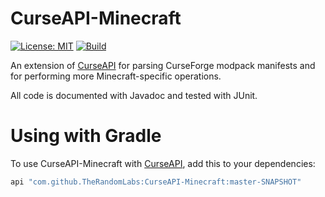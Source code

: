 # CurseAPI-Minecraft

[![License: MIT](https://img.shields.io/badge/License-MIT-yellow.svg)](https://opensource.org/licenses/MIT)
[![Build](https://jitci.com/gh/TheRandomLabs/CurseAPI-Minecraft/svg)](https://jitci.com/gh/TheRandomLabs/CurseAPI-Minecraft)

An extension of [CurseAPI](https://github.com/TheRandomLabs/CurseAPI) for parsing CurseForge
modpack manifests and for performing more Minecraft-specific operations.

All code is documented with Javadoc and tested with JUnit.

# Using with Gradle

To use CurseAPI-Minecraft with
[CurseAPI](https://github.com/TheRandomLabs/CurseAPI#using-with-gradle),
add this to your dependencies:

```groovy
api "com.github.TheRandomLabs:CurseAPI-Minecraft:master-SNAPSHOT"
```
